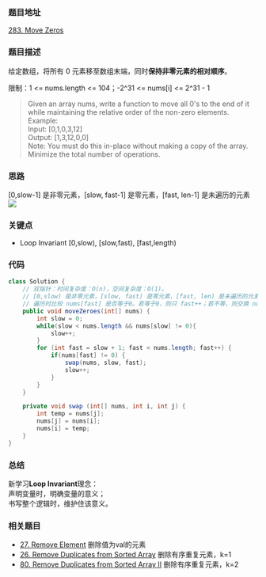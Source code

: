 ### 题目地址

[283. Move Zeros](https://leetcode.com/problems/move-zeroes/)

### 题目描述

给定数组，将所有 0 元素移至数组末端，同时**保持非零元素的相对顺序**。

限制：1 <= nums.length <= 104；-2^31 <= nums[i] <= 2^31 - 1

> Given an array nums, write a function to move all 0's to the end of it while maintaining the relative order of the non-zero elements.  
> Example:  
> Input: [0,1,0,3,12]  
> Output: [1,3,12,0,0]  
> Note:
> You must do this in-place without making a copy of the array.  
> Minimize the total number of operations.    

### 思路

[0,slow-1] 是非零元素，[slow, fast-1] 是零元素，[fast, len-1] 是未遍历的元素
![](https://bucket-1257126549.cos.ap-guangzhou.myqcloud.com/20181030085904.gif)

### 关键点
* Loop Invariant [0,slow), [slow,fast), [fast,length)

### 代码
```java
class Solution {
    // 双指针：时间复杂度：O(n)，空间复杂度：O(1)。
    // [0,slow) 是非零元素，[slow, fast) 是零元素，[fast, len) 是未遍历的元素。
    // 遍历时比较 nums[fast] 是否等于0。若等于0，则只 fast++；若不等，则交换 nums[fast] 和 nums[slow]，fast++，slow++。
    public void moveZeroes(int[] nums) {
        int slow = 0;
        while(slow < nums.length && nums[slow] != 0){
            slow++;
        }
        for (int fast = slow + 1; fast < nums.length; fast++) {
            if(nums[fast] != 0) {
                swap(nums, slow, fast);
                slow++;
            }
        }
    }

    private void swap (int[] nums, int i, int j) {
        int temp = nums[j];
        nums[j] = nums[i];
        nums[i] = temp;
    }
}
```
### 总结
新学习**Loop Invariant**理念：  
声明变量时，明确变量的意义；  
书写整个逻辑时，维护住该意义。  

### 相关题目
* [27. Remove Element](https://github.com/zhangbotong/LeetCode/blob/master/problems/27.%20Remove%20Element.md) 删除值为val的元素
* [26. Remove Duplicates from Sorted Array](https://github.com/zhangbotong/LeetCode/blob/master/problems/26.%20Remove%20Duplicates%20from%20Sorted%20Array.md) 删除有序重复元素，k=1
* [80. Remove Duplicates from Sorted Array II](https://github.com/zhangbotong/LeetCode/blob/master/problems/80.%20Remove%20Duplicates%20from%20Sorted%20Array%20II.md) 删除有序重复元素，k=2
